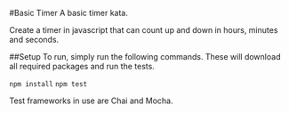 #Basic Timer
A basic timer kata. 

Create a timer in javascript that can count up and down in hours, minutes and seconds.

##Setup
To run, simply run the following commands. These will download all required packages and run the tests.

`npm install`
`npm test`

Test frameworks in use are Chai and Mocha.
